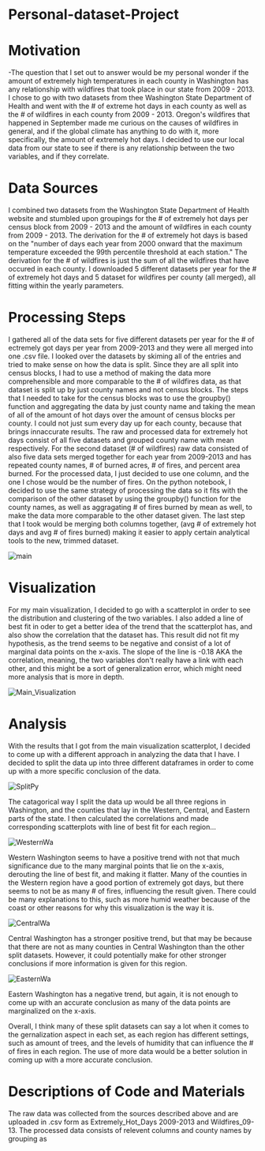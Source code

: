 # Personal-dataset-Project

# Motivation
-The question that I set out to answer would be my personal wonder if the amount of extremely high temperatures in each county in Washington has any relationship with wildfires that took place in our state from 2009 - 2013. I chose to go with two datasets from thee Washington State Department of Health and went with the # of extreme hot days in each county as well as the # of wildfires in each county from 2009 - 2013. Oregon's wildfires that happened in September made me curious on the causes of wildfires in general, and if the global climate has anything to do with it, more specifically, the amount of extremely hot days. I decided to use our local data from our state to see if there is any relationship between the two variables, and if they correlate.  

# Data Sources
I combined two datasets from the Washington State Department of Health website and stumbled upon groupings for the # of extremely hot days per census block from 2009 - 2013 and the amount of wildfires in each county from 2009 - 2013. The derivation for the # of extremely hot days is based on the "number of days each year from 2000 onward that the maximum temperature exceeded the 99th percentile threshold at each station." The derivation for the # of wildfires is just the sum of all the wildfires that have occured in each county. I downloaded 5 different datasets per year for the # of extremely hot days  and 5 dataset for wildfires per county (all merged), all fitting within the yearly parameters. 

# Processing Steps
I gathered all of the data sets for five different datasets per year for the # of ectremely got days per year from 2009-2013 and they were all merged into one .csv file. I looked over the datasets by skiming all of the entries and tried to make sense on how the data is split. Since they are all split into census blocks, I had to use a method of making the data more comprehensible and more comparable to the # of wildfires data, as that dataset is split up by just county names and not census blocks. The steps that I needed to take for the census blocks was to use the groupby() function and aggregating the data by just county name and taking the mean of all of the amount of hot days over the amount of census blocks per county. I could not just sum every day up for each county, because that brings innaccurate results. The raw and processed data for extremely hot days consist of all five datasets and grouped county name with mean respectively. For the second dataset (# of wildfires) raw data consisted of also five data sets merged together for each year from 2009-2013 and has repeated county names, # of burned acres, # of fires, and percent area burned. For the processed data, I just decided to use one column, and the one I chose would be the number of fires. On the python notebook, I decided to use the same strategy of processing the data so it fits with the comparison of the other dataset by using the groupby() function for the county names, as well as aggragating # of fires burned by mean as well, to make the data more comparable to the other dataset given. The last step that I took would be merging both columns together, (avg # of extremely hot days and avg # of fires burned) making it easier to apply certain analytical tools to the new, trimmed dataset.

![main](https://user-images.githubusercontent.com/72293385/101267493-2e40ca80-370e-11eb-9b42-5131d6d479e4.PNG)

# Visualization
For my main visualization, I decided to go with a scatterplot in order to see the distribution and clustering of the two variables. I also added a line of best fit in oder to get a better idea of the trend that the scatterplot has, and also show the correlation that the dataset has. This result did not fit my hypothesis, as the trend seems to be negative and consist of a lot of marginal data points on the x-axis. The slope of the line is -0.18 AKA the correlation, meaning, the two variables don't really have a link with each other, and this might be a sort of generalization error, which might need more analysis that is more in depth.

![Main_Visualization](https://user-images.githubusercontent.com/72293385/101267880-a3ae9a00-3712-11eb-8146-ab4954e0d5b5.PNG)

# Analysis
With the results that I got from the main visualization scatterplot, I decided to come up with a different approach in analyzing the data that I have. I decided to split the data up into three different dataframes in order to come up with a more specific conclusion of the data. 

![SplitPy](https://user-images.githubusercontent.com/72293385/101268207-7e6f5b00-3715-11eb-8b84-2a2fc108339b.PNG)

The catagorical way I split the data up would be all three regions in Washington, and the counties that lay in the Western, Central, and Eastern parts of the state. I then calculated the correlations and made corresponding scatterplots with line of best fit for each region...

![WesternWa](https://user-images.githubusercontent.com/72293385/101268299-4d435a80-3716-11eb-93bf-fc9ac0350f36.PNG)

Western Washington seems to have a positive trend with not that much significance due to the many marginal points that lie on the x-axis, derouting the line of best fit, and making it flatter. Many of the counties in the Western region have a good portion of extremely got days, but there seems to not be as many # of fires, influencing the result given. There could be many explanations to this, such as more humid weather because of the coast or other reasons for why this visualization is the way it is.

![CentralWa](https://user-images.githubusercontent.com/72293385/101268302-503e4b00-3716-11eb-8948-d2a345c59e41.PNG)

Central Washington has a stronger positive trend, but that may be because that there are not as many counties in Central Washington than the other split datasets. However, it could potentially make for other stronger conclusions if more information is given for this region.

![EasternWa](https://user-images.githubusercontent.com/72293385/101268301-4e748780-3716-11eb-886b-4299804144f5.PNG)

Eastern Washington has a negative trend, but again, it is not enough to come up with an accurate conclusion as many of the data points are marginalized on the x-axis. 

Overall, I think many of these split datasets can say a lot when it comes to the gernalization aspect in each set, as each region has different settings, such as amount of trees, and the levels of humidity that can influence the # of fires in each region. The use of more data would be a better solution in coming up with a more accurate conclusion.

# Descriptions of Code and Materials
The raw data was collected from the sources described above and are uploaded in .csv form as Extremely_Hot_Days 2009-2013 and Wildfires_09-13. The processed data consists of relevent columns and county names by grouping as 

